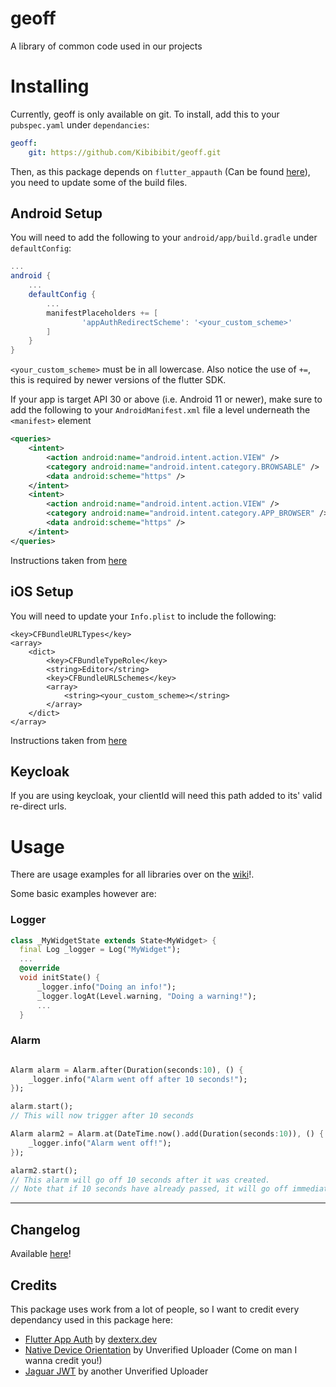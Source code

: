 # **geoff**
A library of common code used in our projects


# **Installing**
Currently, geoff is only available on git. To install, add this to your `pubspec.yaml` under `dependancies`:
```yaml
geoff:
    git: https://github.com/Kibibibit/geoff.git

```

Then, as this package depends on `flutter_appauth` (Can be found [here](https://pub.dev/packages/flutter_appauth)), you need to update some of the build files.
## Android Setup
You will need to add the following to your `android/app/build.gradle` under `defaultConfig`:
```gradle
...
android {
    ...
    defaultConfig {
        ...
        manifestPlaceholders += [
                'appAuthRedirectScheme': '<your_custom_scheme>'
        ]
    }
}
```
`<your_custom_scheme>` must be in all lowercase. Also notice the use of `+=`, this is required by newer versions of the flutter SDK.

If your app is target API 30 or above (i.e. Android 11 or newer), make sure to add the following to your `AndroidManifest.xml` file a level underneath the `<manifest>` element
```xml
<queries>
    <intent>
        <action android:name="android.intent.action.VIEW" />
        <category android:name="android.intent.category.BROWSABLE" />
        <data android:scheme="https" />
    </intent>
    <intent>
        <action android:name="android.intent.action.VIEW" />
        <category android:name="android.intent.category.APP_BROWSER" />
        <data android:scheme="https" />
    </intent>
</queries>
```
Instructions taken from [here](https://pub.dev/packages/flutter_appauth#android-setup)

## iOS Setup

You will need to update your `Info.plist` to include the following:
```plist
<key>CFBundleURLTypes</key>
<array>
    <dict>
        <key>CFBundleTypeRole</key>
        <string>Editor</string>
        <key>CFBundleURLSchemes</key>
        <array>
            <string><your_custom_scheme></string>
        </array>
    </dict>
</array>
```
Instructions taken from [here](https://pub.dev/packages/flutter_appauth#ios-setup)

## Keycloak

If you are using keycloak, your clientId will need this path added to its' valid re-direct urls.


# **Usage**

There are usage examples for all libraries over on the [wiki](https://github.com/Kibibibit/geoff/wiki)!.

Some basic examples however are:
### Logger
```dart
class _MyWidgetState extends State<MyWidget> {
  final Log _logger = Log("MyWidget");
  ...
  @override
  void initState() {
      _logger.info("Doing an info!");
      _logger.logAt(Level.warning, "Doing a warning!");
      ...
  }

```

### Alarm
```dart

Alarm alarm = Alarm.after(Duration(seconds:10), () {
    _logger.info("Alarm went off after 10 seconds!");
});

alarm.start();
// This will now trigger after 10 seconds

Alarm alarm2 = Alarm.at(DateTime.now().add(Duration(seconds:10)), () {
    _logger.info("Alarm went off!");
});

alarm2.start();
// This alarm will go off 10 seconds after it was created.
// Note that if 10 seconds have already passed, it will go off immediatly
```

---

## **Changelog**
Available [here](https://github.com/Kibibibit/geoff/blob/main/CHANGELOG.md)!


## **Credits**
This package uses work from a lot of people, so I want to credit every dependancy used in this package here:

- [Flutter App Auth](https://pub.dev/packages/flutter_appauth) by [dexterx.dev](https://pub.dev/publishers/dexterx.dev/packages)
- [Native Device Orientation](https://pub.dev/packages/native_device_orientation) by Unverified Uploader (Come on man I wanna credit you!)
- [Jaguar JWT](https://pub.dev/packages/jaguar_jwt) by another Unverified Uploader